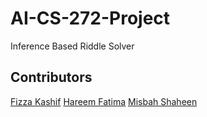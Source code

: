 # AI-CS-272-Project
Inference Based Riddle Solver
 ## Contributors
 [Fizza Kashif](https://github.com/fizza49)
 [Hareem Fatima](https://github.com/HareemFatima5)
 [Misbah Shaheen](https://github.com/Misbah-shaheen)
